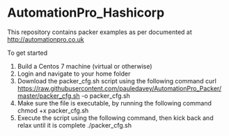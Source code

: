 # AutomationPro_Hashicorp
This repository contains packer examples as per documented at http://automationpro.co.uk

To get started
1. Build a Centos 7 machine (virtual or otherwise)
2. Login and navigate to your home folder
3. Download the packer_cfg.sh script using the following command
     curl https://raw.githubusercontent.com/pauledavey/AutomationPro_Packer/master/packer_cfg.sh -o packer_cfg.sh
4. Make sure the file is executable, by running the following command
     chmod +x packer_cfg.sh
5. Execute the script using the following command, then kick back and relax until it is complete
     ./packer_cfg.sh
